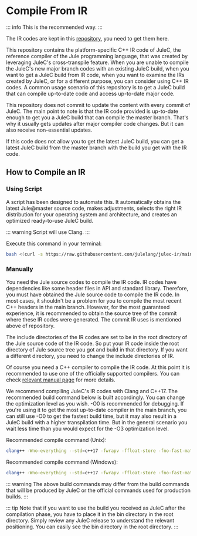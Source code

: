 # Compile From IR

::: info
This is the recommended way.
:::

The IR codes are kept in this [repository](https://github.com/julelang/julec-ir), you need to get them here.

This repository contains the platform-specific C++ IR code of JuleC, the reference compiler of the Jule programming language, that was created by leveraging JuleC's cross-transpile feature. When you are unable to compile the JuleC's new major branch codes with an existing JuleC build, when you want to get a JuleC build from IR code, when you want to examine the IRs created by JuleC, or for a different purpose, you can consider using C++ IR codes. A common usage scenario of this repository is to get a JuleC build that can compile up-to-date code and access up-to-date major code.

This repository does not commit to update the content with every commit of JuleC. The main point to note is that the IR code provided is up-to-date enough to get you a JuleC build that can compile the master branch. That's why it usually gets updates after major compiler code changes. But it can also receive non-essential updates.

If this code does not allow you to get the latest JuleC build, you can get a latest JuleC build from the master branch with the build you get with the IR code.

## How to Compile an IR

### Using Script

A script has been designed to automate this. It automatically obtains the latest Jule@master source code, makes adjustments, selects the right IR distribution for your operating system and architecture, and creates an optimized ready-to-use JuleC build.

::: warning
Script will use Clang.
:::


Execute this command in your terminal:
```bash
bash <(curl -s https://raw.githubusercontent.com/julelang/julec-ir/main/compile-ir.sh)
```

### Manually

You need the Jule source codes to compile the IR code. IR codes have dependencies like some header files in API and standard library. Therefore, you must have obtained the Jule source code to compile the IR code. In most cases, it shouldn't be a problem for you to compile the most recent C++ headers in the main branch. However, for the most guaranteed experience, it is recommended to obtain the source tree of the commit where these IR codes were generated. The commit IR uses is mentioned above of repository.

The include directories of the IR codes are set to be in the root directory of the Jule source code of the IR code. So put your IR code inside the root directory of Jule source tree you got and build in that directory. If you want a different directory, you need to change the include directories of IR.

Of course you need a C++ compiler to compile the IR code. At this point it is recommended to use one of the officially supported compilers. You can check [relevant manual page](/compiler/backend/) for more details.

We recommend compiling JuleC's IR codes with Clang and C++17. The recommended build command below is built accordingly. You can change the optimization level as you wish. -O0 is recommended for debugging. If you're using it to get the most up-to-date compiler in the main branch, you can still use -O0 to get the fastest build time, but it may also result in a JuleC build with a higher transpilation time. But in the general scenario you wait less time than you would expect for the -O3 optimization level.

Recommended compile command (Unix):
```sh
clang++ -Wno-everything --std=c++17 -fwrapv -ffloat-store -fno-fast-math -fexcess-precision=standard -fno-rounding-math -ffp-contract=fast -O3 -flto=thin -DNDEBUG -fomit-frame-pointer -fno-strict-aliasing -o ./bin/julec ir.cpp
```

Recommended compile command (Windows):
```sh
clang++ -Wno-everything --std=c++17 -fwrapv -ffloat-store -fno-fast-math -fno-rounding-math -ffp-contract=fast -O3 -flto=thin -fuse-ld=lld -DNDEBUG -fomit-frame-pointer -fno-strict-aliasing -o bin/julec.exe ir.cpp -lws2_32 -lshell32 -liphlpapi
```

::: warning
The above build commands may differ from the build commands that will be produced by JuleC or the official commands used for production builds.
:::

::: tip
Note that if you want to use the build you received as JuleC after the compilation phase, you have to place it in the bin directory in the root directory. Simply review any JuleC release to understand the relevant positioning. You can easily see the bin directory in the root directory.
:::
